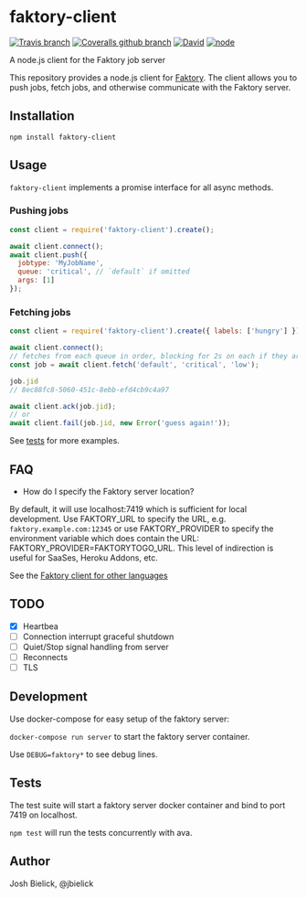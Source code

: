 # faktory-client

[![Travis branch](https://img.shields.io/travis/jbielick/faktory-client/master.svg)](https://travis-ci.org/jbielick/faktory-client)
[![Coveralls github branch](https://img.shields.io/coveralls/github/jbielick/faktory-client/master.svg)](https://coveralls.io/github/jbielick/faktory-client)
[![David](https://img.shields.io/david/jbielick/faktory-client.svg)](#)
[![node](https://img.shields.io/node/v/faktory-client.svg)]()

A node.js client for the Faktory job server

This repository provides a node.js client for [Faktory](https://github.com/contribsys/faktory). The client allows you to push jobs, fetch jobs, and otherwise communicate with the Faktory server.

## Installation

```
npm install faktory-client
```

## Usage

`faktory-client` implements a promise interface for all async methods.

### Pushing jobs

```js
const client = require('faktory-client').create();

await client.connect();
await client.push({
  jobtype: 'MyJobName',
  queue: 'critical', // `default` if omitted
  args: [1]
});
```

### Fetching jobs

```js
const client = require('faktory-client').create({ labels: ['hungry'] });

await client.connect();
// fetches from each queue in order, blocking for 2s on each if they are empty
const job = await client.fetch('default', 'critical', 'low');

job.jid
// 8ec88fc8-5060-451c-8ebb-efd4cb9c4a97

await client.ack(job.jid);
// or
await client.fail(job.jid, new Error('guess again!'));
```

See [tests](test) for more examples.

## FAQ

* How do I specify the Faktory server location?

By default, it will use localhost:7419 which is sufficient for local development.
Use FAKTORY_URL to specify the URL, e.g. `faktory.example.com:12345` or
use FAKTORY_PROVIDER to specify the environment variable which does
contain the URL: FAKTORY_PROVIDER=FAKTORYTOGO_URL.  This level of
indirection is useful for SaaSes, Heroku Addons, etc.

See the [Faktory client for other languages](https://github.com/contribsys/faktory/wiki/Related-Projects)

## TODO

- [x] Heartbea
- [ ] Connection interrupt graceful shutdown
- [ ] Quiet/Stop signal handling from server
- [ ] Reconnects
- [ ] TLS

## Development

Use docker-compose for easy setup of the faktory server:

`docker-compose run server` to start the faktory server container.

Use `DEBUG=faktory*` to see debug lines.

## Tests

The test suite will start a faktory server docker container and bind to
port 7419 on localhost.

`npm test` will run the tests concurrently with ava.

## Author

Josh Bielick, @jbielick
